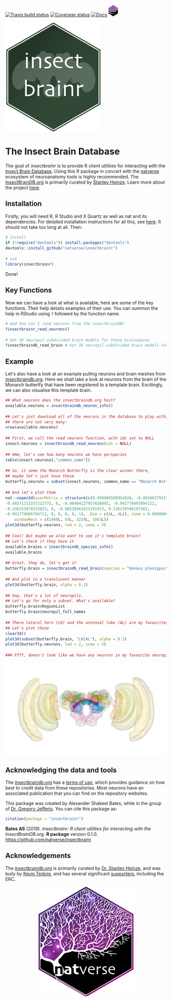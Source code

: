 <!-- README.md is generated from README.Rmd. Please edit that file -->
[![Travis build status](https://travis-ci.org/natverse/insectbrainr.svg?branch=master)](https://travis-ci.org/natverse/insectbrainr) [![Coverage status](https://codecov.io/gh/natverse/insectbrainr/branch/master/graph/badge.svg)](https://codecov.io/github/natverse/insectbrainr?branch=master) [![Docs](https://img.shields.io/badge/docs-100%25-brightgreen.svg)](http://jefferislab.github.io/insectbrainr/reference/) <img src="https://raw.githubusercontent.com/natverse/insectbrainr/master/inst/images/hex-natverse_logo.png" width="30px" />

<img src="https://raw.githubusercontent.com/natverse/insectbrainr/master/inst/images/hex-insectbrainr.png" width="300px" class="center" />

The Insect Brain Database
=========================

The goal of *insectbrainr* is to provide R client utilities for interacting with the [Insect Brain Database](https://insectbraindb.org/app/). Using this R package in concert with the [natverse](https://github.com/natverse/natverse) ecosystem of neuroanatomy tools is highly recommended. The [InsectBrainDB.org](https://insectbraindb.org/app/) is primarily curated by [Stanley Heinze](https://www.biology.lu.se/stanley-heinze). Learn more about the project [here](https://insectbraindb.org/app/about).

Installation
------------

Firstly, you will need R, R Studio and X Quartz as well as nat and its dependencies. For detailed installation instructions for all this, see [here](https://jefferis.github.io/nat/articles/Installation.html). It should not take too long at all. Then:

``` r
# install
if (!require("devtools")) install.packages("devtools")
devtools::install_github("natverse/insectbrainr")

# use 
library(insectbrainr)
```

Done!

Key Functions
-------------

Now we can have a look at what is available, here are some of the key functions. Their help details examples of their use. You can summon the help in RStudio using `?` followed by the function name.

``` r
# And how can I read neurons from the insectbrainDB?
?insectbrainr_read_neurons()

# Get 3D neuropil-subdivided brain models for those brainspaces
?insectbraindb_read_brain # Get 3D neuropil-subdivided brain models for those brainspaces
```

Example
-------

Let's also have a look at an example pulling neurons and brain meshes from [insectbraindb.org](https://insectbraindb.org/app/). Here we shall take a look at neurons from the brain of the Monarch butterlfy that have been registered to a template brain. Excitingly, we can also visualise this template brain.

``` r
## What neurons does the insectbraindb.org host?
available.neurons = insectbraindb_neuron_info()

## Let's just download all of the neurons in the database to play with,
## there are not very many:
nrow(available.neurons)

## First, we call the read neurons function, with ids set to NULL
insect.neurons = insectbraindb_read_neurons(ids = NULL)

## Hmm, let's see how many neurons we have perspecies
table(insect.neurons[,"common_name"])

## So, it seem the Monarch Butterfly is the clear winner there, 
## maybe let's just have those
butterfly.neurons = subset(insect.neurons, common_name == "Monarch Butterfly")

## And let's plot them
nat::nopen3d(userMatrix = structure(c(0.999986588954926, -0.00360279157757759, 
-0.00371213257312775, 0, -0.00464127957820892, -0.941770493984222, 
-0.336223870515823, 0, -0.00228461623191833, 0.336236596107483, 
-0.941774606704712, 0, 0, 0, 0, 1), .Dim = c(4L, 4L)), zoom = 0.600000023841858, 
    windowRect = c(1460L, 65L, 3229L, 1083L))
plot3d(butterfly.neurons, lwd = 2, soma = 5)

## Cool! But maybe we also want to see it's template brain? 
## Let's check if they have it
available.brains = insectbraindb_species_info()
available.brains

## Great, they do, let's get it
butterfly.brain = insectbraindb_read_brain(species = "Danaus plexippus")

## And plot in a translucent manner
plot3d(butterfly.brain, alpha = 0.1)

## Oop, that's a lot of neuropils. 
## Let's go for only a subset. What's available?
butterfly.brain$RegionList
butterfly.brain$neuropil_full_names

## There lateral horn (LH) and the antennal lobe (AL) are my favourites.
## Let's plot those
clear3d()
plot3d(subset(butterfly.brain, "LH|AL"), alpha = 0.5)
plot3d(butterfly.neurons, lwd = 2, soma = 5)

### Ffff, doesn't look like we have any neurons in my favourite neuropils :(
```

![butterfly\_brain\_neurons](https://raw.githubusercontent.com/natverse/insectbrainr/master/inst/images/butterfly_brain_neurons.png)

Acknowledging the data and tools
--------------------------------

The [insectbraindb.org](https://insectbraindb.org/) has a [terms of use](https://insectbraindb.org/app/terms), which provides guidance on how best to credit data from these repositories. Most neurons have an associated publication that you can find on the repository websites.

This package was created by Alexander Shakeel Bates, while in the group of [Dr. Gregory Jefferis](https://en.wikipedia.org/wiki/Gregory_Jefferis). You can cite this package as:

``` r
citation(package = "insectbrainr")
```

**Bates AS** (2019). *insectbrainr: R client utilities for interacting with the InsectBrainDB.org.* **R package** version 0.1.0. <https://github.com/natverse/insectbrainr>

Acknowledgements
----------------

The [insectbraindb.org](https://insectbraindb.org/app/) is primarily curated by [Dr. Stanley Heinze](https://www.biology.lu.se/stanley-heinze), and was buily by [Kevin Tedore](https://tedore.com/), and has several significant [supporters](https://insectbraindb.org/app/), including the ERC.

<img src="https://raw.githubusercontent.com/natverse/insectbrainr/master/inst/images/hex-natverse_logo.png" width="300px" style="display: block; margin: auto;" />
